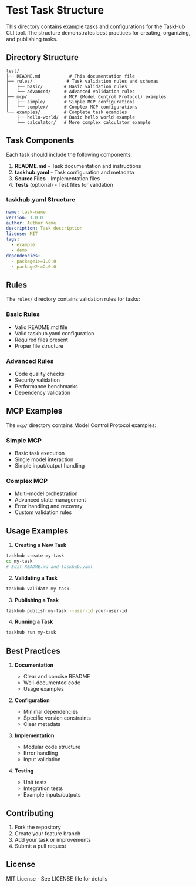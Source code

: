 # Test Task Structure

This directory contains example tasks and configurations for the TaskHub CLI tool. The structure demonstrates best practices for creating, organizing, and publishing tasks.

## Directory Structure

```
test/
├── README.md           # This documentation file
├── rules/             # Task validation rules and schemas
│   ├── basic/        # Basic validation rules
│   └── advanced/     # Advanced validation rules
├── mcp/              # MCP (Model Control Protocol) examples
│   ├── simple/       # Simple MCP configurations
│   └── complex/      # Complex MCP configurations
└── examples/         # Complete task examples
    ├── hello-world/  # Basic hello world example
    └── calculator/   # More complex calculator example
```

## Task Components

Each task should include the following components:

1. **README.md** - Task documentation and instructions
2. **taskhub.yaml** - Task configuration and metadata
3. **Source Files** - Implementation files
4. **Tests** (optional) - Test files for validation

### taskhub.yaml Structure

```yaml
name: task-name
version: 1.0.0
author: Author Name
description: Task description
license: MIT
tags:
  - example
  - demo
dependencies:
  - package1>=1.0.0
  - package2~=2.0.0
```

## Rules

The `rules/` directory contains validation rules for tasks:

### Basic Rules
- Valid README.md file
- Valid taskhub.yaml configuration
- Required files present
- Proper file structure

### Advanced Rules
- Code quality checks
- Security validation
- Performance benchmarks
- Dependency validation

## MCP Examples

The `mcp/` directory contains Model Control Protocol examples:

### Simple MCP
- Basic task execution
- Single model interaction
- Simple input/output handling

### Complex MCP
- Multi-model orchestration
- Advanced state management
- Error handling and recovery
- Custom validation rules

## Usage Examples

1. **Creating a New Task**
```bash
taskhub create my-task
cd my-task
# Edit README.md and taskhub.yaml
```

2. **Validating a Task**
```bash
taskhub validate my-task
```

3. **Publishing a Task**
```bash
taskhub publish my-task --user-id your-user-id
```

4. **Running a Task**
```bash
taskhub run my-task
```

## Best Practices

1. **Documentation**
   - Clear and concise README
   - Well-documented code
   - Usage examples

2. **Configuration**
   - Minimal dependencies
   - Specific version constraints
   - Clear metadata

3. **Implementation**
   - Modular code structure
   - Error handling
   - Input validation

4. **Testing**
   - Unit tests
   - Integration tests
   - Example inputs/outputs

## Contributing

1. Fork the repository
2. Create your feature branch
3. Add your task or improvements
4. Submit a pull request

## License

MIT License - See LICENSE file for details
